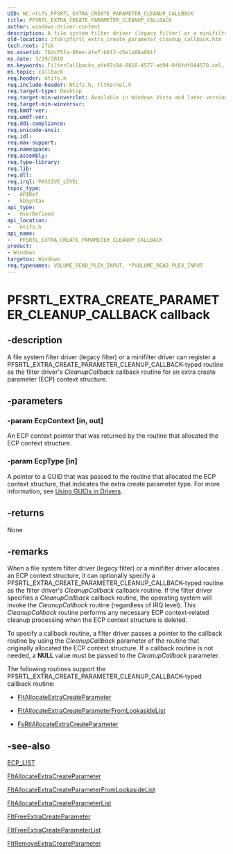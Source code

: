 ```yaml
---
UID: NC:ntifs.PFSRTL_EXTRA_CREATE_PARAMETER_CLEANUP_CALLBACK
title: PFSRTL_EXTRA_CREATE_PARAMETER_CLEANUP_CALLBACK
author: windows-driver-content
description: A file system filter driver (legacy filter) or a minifilter driver can register a PFSRTL_EXTRA_CREATE_PARAMETER_CLEANUP_CALLBACK-typed routine as the filter driver's CleanupCallback callback routine for an extra create parameter (ECP) context structure.
old-location: ifsk\pfsrtl_extra_create_parameter_cleanup_callback.htm
tech.root: ifsk
ms.assetid: 76dc75fa-90ee-4fe7-b8f2-45e1a08a061f
ms.date: 3/29/2018
ms.keywords: FilterCallbacks_afe97c84-8818-4577-ad94-8f8fdf044570.xml, PFSRTL_EXTRA_CREATE_PARAMETER_CLEANUP_CALLBACK, PFSRTL_EXTRA_CREATE_PARAMETER_CLEANUP_CALLBACK function pointer [Installable File System Drivers], ifsk.pfsrtl_extra_create_parameter_cleanup_callback, ntifs/PFSRTL_EXTRA_CREATE_PARAMETER_CLEANUP_CALLBACK
ms.topic: callback
req.header: ntifs.h
req.include-header: Ntifs.h, FltKernel.h
req.target-type: Desktop
req.target-min-winverclnt: Available in Windows Vista and later versions of all Windows operating systems.
req.target-min-winversvr:
req.kmdf-ver:
req.umdf-ver:
req.ddi-compliance:
req.unicode-ansi:
req.idl:
req.max-support:
req.namespace:
req.assembly:
req.type-library:
req.lib:
req.dll:
req.irql: PASSIVE_LEVEL
topic_type:
-	APIRef
-	kbSyntax
api_type:
-	UserDefined
api_location:
-	ntifs.h
api_name:
-	PFSRTL_EXTRA_CREATE_PARAMETER_CLEANUP_CALLBACK
product:
- Windows
targetos: Windows
req.typenames: VOLUME_READ_PLEX_INPUT, *PVOLUME_READ_PLEX_INPUT
---
```


# PFSRTL_EXTRA_CREATE_PARAMETER_CLEANUP_CALLBACK callback


## -description


A file system filter driver (legacy filter) or a minifilter driver can register a PFSRTL_EXTRA_CREATE_PARAMETER_CLEANUP_CALLBACK-typed routine as the filter driver's <i>CleanupCallback</i> callback routine for an extra create parameter (ECP) context structure.


## -parameters




### -param EcpContext [in, out]

An ECP context pointer that was returned by the routine that allocated the ECP context structure.


### -param EcpType [in]

A pointer to a GUID that was passed to the routine that allocated the ECP context structure, that indicates the extra create parameter type.  For more information, see <a href="https://msdn.microsoft.com/library/windows/hardware/ff565392">Using GUIDs in Drivers</a>.


## -returns



None




## -remarks



When a file system filter driver (legacy filter) or a minifilter driver allocates an ECP context structure, it can optionally specify a PFSRTL_EXTRA_CREATE_PARAMETER_CLEANUP_CALLBACK-typed routine as the filter driver's <i>CleanupCallback</i> callback routine.  If the filter driver specifies a <i>CleanupCallback</i> callback routine, the operating system will invoke the <i>CleanupCallback</i> routine (regardless of IRQ level).  This <i>CleanupCallback</i> routine performs any necessary ECP context-related cleanup processing when the ECP context structure is deleted.

To specify a callback routine, a filter driver passes a pointer to the callback routine by using the <i>CleanupCallback</i> parameter of the routine that originally allocated the ECP context structure.  If a callback routine is not needed, a <b>NULL</b> value must be passed to the <i>CleanupCallback</i> parameter.

The following routines support the PFSRTL_EXTRA_CREATE_PARAMETER_CLEANUP_CALLBACK-typed callback routine:

<ul>
<li>

<a href="https://msdn.microsoft.com/library/windows/hardware/ff541728">FltAllocateExtraCreateParameter</a>


</li>
<li>

<a href="https://msdn.microsoft.com/library/windows/hardware/ff541734">FltAllocateExtraCreateParameterFromLookasideList</a>


</li>
<li>

<a href="https://msdn.microsoft.com/library/windows/hardware/ff545609">FsRtlAllocateExtraCreateParameter</a>


</li>
</ul>



## -see-also




<a href="https://msdn.microsoft.com/library/windows/hardware/ff540148">ECP_LIST</a>



<a href="https://msdn.microsoft.com/library/windows/hardware/ff541728">FltAllocateExtraCreateParameter</a>



<a href="https://msdn.microsoft.com/library/windows/hardware/ff541734">FltAllocateExtraCreateParameterFromLookasideList</a>



<a href="https://msdn.microsoft.com/library/windows/hardware/ff541741">FltAllocateExtraCreateParameterList</a>



<a href="https://msdn.microsoft.com/library/windows/hardware/ff542957">FltFreeExtraCreateParameter</a>



<a href="https://msdn.microsoft.com/library/windows/hardware/ff542964">FltFreeExtraCreateParameterList</a>



<a href="https://msdn.microsoft.com/library/windows/hardware/ff544339">FltRemoveExtraCreateParameter</a>
 

 

